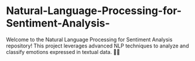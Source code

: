 # Natural-Language-Processing-for-Sentiment-Analysis-
Welcome to the Natural Language Processing for Sentiment Analysis repository! This project leverages advanced NLP techniques to analyze and classify emotions expressed in textual data. 📝💡
